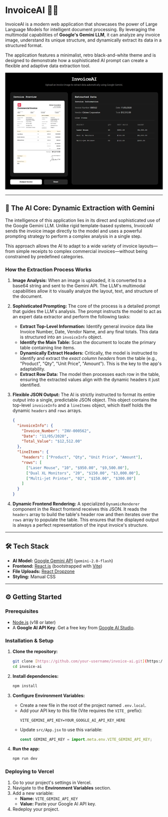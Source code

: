 # InvoiceAI 📄✨

InvoiceAI is a modern web application that showcases the power of Large Language Models for intelligent document processing. By leveraging the multimodal capabilities of **Google's Gemini LLM**, it can analyze any invoice image, understand its unique structure, and dynamically extract its data in a structured format.

The application features a minimalist, retro black-and-white theme and is designed to demonstrate how a sophisticated AI prompt can create a flexible and adaptive data extraction tool.

![InvoiceAI Screenshot](./public/invoiceAi.jpeg)

---

## 🤖 The AI Core: Dynamic Extraction with Gemini

The intelligence of this application lies in its direct and sophisticated use of the Google Gemini LLM. Unlike rigid template-based systems, InvoiceAI sends the invoice image directly to the model and uses a powerful prompting strategy to perform a complex analysis in a single step.

This approach allows the AI to adapt to a wide variety of invoice layouts—from simple receipts to complex commercial invoices—without being constrained by predefined categories.

### How the Extraction Process Works

1.  **Image Analysis:** When an image is uploaded, it is converted to a base64 string and sent to the Gemini API. The LLM's multimodal capabilities allow it to visually analyze the layout, text, and structure of the document.

2.  **Sophisticated Prompting:** The core of the process is a detailed prompt that guides the LLM's analysis. The prompt instructs the model to act as an expert data extractor and perform the following tasks:
    * **Extract Top-Level Information:** Identify general invoice data like Invoice Number, Date, Vendor Name, and any final totals. This data is structured into an `invoiceInfo` object.
    * **Identify the Main Table:** Scan the document to locate the primary table containing line items.
    * **Dynamically Extract Headers:** Critically, the model is instructed to identify and extract the *exact column headers* from the table (e.g., "Product", "Qty", "Unit Price", "Amount"). This is the key to the app's adaptability.
    * **Extract Row Data:** The model then processes each row in the table, ensuring the extracted values align with the dynamic headers it just identified.

3.  **Flexible JSON Output:** The AI is strictly instructed to format its entire output into a single, predictable JSON object. This object contains the top-level `invoiceInfo` and a `lineItems` object, which itself holds the dynamic `headers` and `rows` arrays.

    ```json
    {
      "invoiceInfo": {
        "Invoice_Number": "INV-000562",
        "Date": "11/05/2020",
        "Total_Value": "$12,512.00"
      },
      "lineItems": {
        "headers": ["Product", "Qty", "Unit Price", "Amount"],
        "rows": [
          ["Laser Mouse", "10", "$950.00", "$9,500.00"],
          ["Dual XL Monitors", "20", "$150.00", "$3,000.00"],
          ["Multi-jet Printer", "02", "$150.00", "$300.00"]
        ]
      }
    }
    ```

4.  **Dynamic Frontend Rendering:** A specialized `DynamicRenderer` component in the React frontend receives this JSON. It reads the `headers` array to build the table's header row and then iterates over the `rows` array to populate the table. This ensures that the displayed output is always a perfect representation of the input invoice's structure.

---

## 🛠️ Tech Stack

* **AI Model:** [Google Gemini API](https://ai.google.dev/) (`gemini-2.0-flash`)
* **Frontend:** [React.js](https://reactjs.org/) (bootstrapped with [Vite](https://vitejs.dev/))
* **File Uploads:** [React Dropzone](https://react-dropzone.js.org/)
* **Styling:** Manual CSS

---

## ⚙️ Getting Started

### Prerequisites

* [Node.js](https://nodejs.org/) (v18 or later)
* A **Google AI API Key**. Get a free key from [Google AI Studio](https://aistudio.google.com/app/apikey).

### Installation & Setup

1.  **Clone the repository:**
    ```bash
    git clone [https://github.com/your-username/invoice-ai.git](https://github.com/your-username/invoice-ai.git)
    cd invoice-ai
    ```

2.  **Install dependencies:**
    ```bash
    npm install
    ```

3.  **Configure Environment Variables:**
    * Create a new file in the root of the project named `.env.local`.
    * Add your API key to this file (Vite requires the `VITE_` prefix):
        ```
        VITE_GEMINI_API_KEY=YOUR_GOOGLE_AI_API_KEY_HERE
        ```
    * Update `src/App.jsx` to use this variable:
        ```javascript
        const GEMINI_API_KEY = import.meta.env.VITE_GEMINI_API_KEY;
        ```

4.  **Run the app:**
    ```bash
    npm run dev
    ```

### Deploying to Vercel

1.  Go to your project's settings in Vercel.
2.  Navigate to the **Environment Variables** section.
3.  Add a new variable:
    * **Name:** `VITE_GEMINI_API_KEY`
    * **Value:** Paste your Google AI API key.
4.  Redeploy your project.
